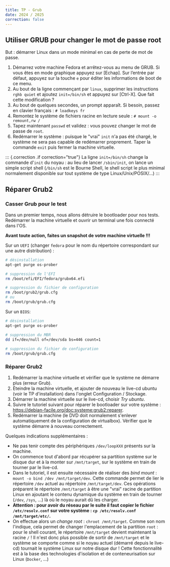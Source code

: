 ```yaml
---
title: TP - Grub
date: 2024 / 2025
correction: false
---
```


## Utiliser GRUB pour changer le mot de passe root

But : démarrer Linux dans un mode minimal en cas de perte de mot de passe.

1. Démarrez votre machine Fedora et arrêtez-vous au menu de GRUB. Si vous êtes en mode graphique appuyez sur [Echap]. Sur l’entrée par défaut, appuyez sur la touche `e` pour éditer les informations de boot de ce menu. 
1. Au bout de la ligne commençant par `linux`, supprimer les instructions `rghb quiet` et ajoutez `init=/bin/sh` et appuyez sur [Ctrl-X]. Que fait cette modification ?
1. Au bout de quelques secondes, un prompt apparaît. Si besoin, passez en clavier français : `# loadkeys fr`
1. Remontez le système de fichiers racine en lecture seule : `# mount -o remount,rw /`
1. Tapez maintenant `passwd` et validez : vous pouvez changer le mot de passe de `root`. 
1. Redémarrer le système : puisque le "vrai" `init` n'a pas été chargé, le système ne sera pas capable de redémarrer proprement. Taper la commande `exit` puis fermer la machine virtuelle.

::: {.correction .if correction="true"}
La ligne `init=/bin/sh` change la commande d'`init` du noyau : au lieu de lancer `/sbin/init`, on lance un simple script shell (`/bin/sh` est le Bourne Shell, le shell script le plus minimal normalement disponible sur tout système de type Linux/Unix/POSIX/...)
:::

## Réparer Grub2

### Casser Grub pour le test

Dans un premier temps, nous allons détruire le bootloader pour nos tests. Redémarrer la machine virtuelle et ouvrir un terminal une fois connecté dans l'OS.

**Avant toute action, faites un snapshot de votre machine virtuelle !!!**

Sur un `UEFI` (changer `fedora` pour le nom du répertoire correspondant sur une autre distribution) :

```bash
# désinstallation
apt-get purge os-prober

# suppression de l'EFI
rm /boot/efi/EFI/fedora/grubx64.efi

# suppression du fichier de configuration
rm /boot/grub2/grub.cfg
# ou
rm /boot/grub/grub.cfg
```

Sur un `BIOS`:

```bash
# désinstallation
apt-get purge os-prober

# suppression du MBR
dd if=/dev/null of=/dev/sda bs=446 count=1
 
# suppression du fichier de configuration
rm /boot/grub/grub.cfg
```

### Réparer Grub2

1. Redémarrer la machine virtuelle et vérifier que le système ne démarre plus (erreur Grub).
2. Éteindre la machine virtuelle, et ajouter de nouveau le live-cd ubuntu (voir le TP d'installation) dans l'onglet Configuration / Stockage.
3. Démarrer la machine virtuelle sur le live-cd, choisir _Try ubuntu_.
4. Suivre le tutoriel suivant pour réparer le bootloader sur votre système : <https://debian-facile.org/doc:systeme:grub2:reparer>.
5. Redémarrer la machine (le DVD doit normalement s'enlever automatiquement de la configuration de virtualbox). Vérifier que le système démarre à nouveau correctement.

Quelques indications supplémentaires :

- Ne pas tenir compte des périphériques `/dev/loopXXX` présents sur la machine.
- On commence tout d'abord par récupérer sa partition système sur le disque dur et à la monter sur `/mnt/target`, sur le système en train de tourner par le live-cd.
- Dans le tutoriel, il est ensuite nécessaire de réaliser des _bind mount_ : `mount -o bind /dev /mnt/target/dev`. Cette commande permet de lier le répertoire `/dev` actuel au répertoire `/mnt/target/dev`. Ces opérations préparent le répertoire `/mnt/target` à être une "vrai" racine de partition Linux en ajoutant le contenu dynamique du système en train de tourner (`/dev`, `/sys`, ...) là où le noyau aurait dû les charger.
- **Attention : pour avoir du réseau par le suite il faut copier le fichier `/etc/resolv.conf` sur votre système : `cp /etc/resolv.conf /mnt/target/etc/`.**
- On effectue alors un _change root_ : `chroot /mnt/target`. Comme son nom l'indique, cela permet de changer l'emplacement de la partition `root` : pour le shell courant, le répertoire `/mnt/target` devient maintenant la racine `/` ! Il n'est donc plus possible de sortir de `/mnt/target` et le système se comporte comme si le noyau actuel (démarré depuis le live-cd) tournait le système Linux sur notre disque dur ! Cette fonctionnalité est à la base des technologies d'isolation et de conteneurisation sur Linux (`Docker`, ...)
